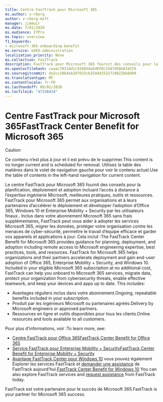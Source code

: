 ```yaml
---
title: Centre FastTrack pour Microsoft 365
ms.author: v-rberg
author: v-rberg-msft
manager: jimmuir
ms.date: 7/01/2020
ms.audience: ITPro
ms.topic: overview
f1_keywords:
- microsoft-365-onboarding-benefit
ms.service: m365-administration
localization_priority: None
ms.collection: FastTrack
description: FastTrack pour Microsoft 365 fournit des conseils pour la planification, déploiement et adoption incluant l’accès à distance à l’expertise ingénierie Microsoft, meilleures pratiques, outils et ressources. FastTrack pour Microsoft 365 permet aux organisations et à leurs partenaires d’accélérer le déploiement et développer l’adoption d’Office 365, Windows 10 et Enterprise Mobility + Security par les utilisateurs finaux.
ms.openlocfilehash: caaac70314d1c93405da5d0f0c3587d58b8343f6
ms.sourcegitcommit: de2cc20b4ab297633cb254d42532719022bb8d99
ms.translationtype: MT
ms.contentlocale: fr-FR
ms.lasthandoff: 09/02/2020
ms.locfileid: "47338424"
---
```

# <a name="fasttrack-center-benefit-for-microsoft-365"></a><span data-ttu-id="bbcc3-104">Centre FastTrack pour Microsoft 365</span><span class="sxs-lookup"><span data-stu-id="bbcc3-104">FastTrack Center Benefit for Microsoft 365</span></span>

> [!CAUTION]
> <span data-ttu-id="bbcc3-105">Ce contenu n’est plus à jour et il est prévu de le supprimer.</span><span class="sxs-lookup"><span data-stu-id="bbcc3-105">This content is no longer current and is scheduled for removal.</span></span> <span data-ttu-id="bbcc3-106">Utilisez la table des matières dans le volet de navigation gauche pour voir le contenu actuel.</span><span class="sxs-lookup"><span data-stu-id="bbcc3-106">Use the table of contents in the left-hand navigation for current content.</span></span>

<span data-ttu-id="bbcc3-p103">Le centre FastTrack pour Microsoft 365 fournit des conseils pour la planification, déploiement et adoption incluant l’accès à distance à l’expertise ingénierie Microsoft, meilleures pratiques, outils et ressources. FastTrack pour Microsoft 365 permet aux organisations et à leurs partenaires d’accélérer le déploiement et développer l’adoption d’Office 365, Windows 10 et Enterprise Mobility + Security par les utilisateurs finaux.. Inclus dans votre abonnement Microsoft 365 sans frais supplémentaires, FastTrack peut vous aider à adopter les services Microsoft 365, migrer les données, protéger votre organisation contre les menaces de cyber-sécurité, permettre le travail d’équipe efficace et garder vos appareils et applications à jour. Cela inclut :</span><span class="sxs-lookup"><span data-stu-id="bbcc3-p103">The FastTrack Center Benefit for Microsoft 365 provides guidance for planning, deployment, and adoption including remote access to Microsoft engineering expertise, best practices, tools, and resources. FastTrack for Microsoft 365 helps organizations and their partners accelerate deployment and gain end-user adoption of Office 365, Enterprise Mobility + Security, and Windows 10. Included in your eligible Microsoft 365 subscription at no additional cost, FastTrack can help you onboard to Microsoft 365 services, migrate data, protect your organization from cybersecurity threats, enable effective teamwork, and keep your devices and apps up to date. This includes:</span></span>

- <span data-ttu-id="bbcc3-111">Avantages réguliers inclus dans votre abonnement.</span><span class="sxs-lookup"><span data-stu-id="bbcc3-111">Ongoing, repeatable benefits included in your subscription.</span></span>
- <span data-ttu-id="bbcc3-112">Produit par les ingénieurs Microsoft ou partenaires agréés.</span><span class="sxs-lookup"><span data-stu-id="bbcc3-112">Delivery by Microsoft engineers or approved partners.</span></span>
- <span data-ttu-id="bbcc3-113">Ressources en ligne et outils disponibles pour tous les clients.</span><span class="sxs-lookup"><span data-stu-id="bbcc3-113">Online resources and tools available to all customers.</span></span>
  
<span data-ttu-id="bbcc3-114">Pour plus d’informations, voir :</span><span class="sxs-lookup"><span data-stu-id="bbcc3-114">To learn more, see:</span></span>

- [<span data-ttu-id="bbcc3-115">Centre FastTrack pour Office 365</span><span class="sxs-lookup"><span data-stu-id="bbcc3-115">FastTrack Center Benefit for Office 365</span></span>](O365-fasttrack-benefit-for-office-365.md) 
- [<span data-ttu-id="bbcc3-116">Service FastTrack pour Enterprise Mobility + Security</span><span class="sxs-lookup"><span data-stu-id="bbcc3-116">FastTrack Center Benefit for Enterprise Mobility + Security</span></span>](EMS-fasttrack-benefit-for-EMS.md)
- <span data-ttu-id="bbcc3-117">[Avantage FastTrack Center pour Windows 10](Win-10-fasttrack-benefit-for-Windows-10.md) vous pouvez également Explorer les services FastTrack et [demander une assistance](https://go.microsoft.com/fwlink/p/?LinkId=2003903) de FastTrack aujourd'hui.</span><span class="sxs-lookup"><span data-stu-id="bbcc3-117">[FastTrack Center Benefit for Windows 10](Win-10-fasttrack-benefit-for-Windows-10.md) You can also explore FastTrack services and [request assistance](https://go.microsoft.com/fwlink/p/?LinkId=2003903) from FastTrack today.</span></span>

<span data-ttu-id="bbcc3-118">FastTrack est votre partenaire pour le succès de Microsoft 365.</span><span class="sxs-lookup"><span data-stu-id="bbcc3-118">FastTrack is your partner for Microsoft 365 success.</span></span>
  